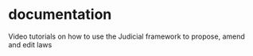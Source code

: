 # documentation
Video tutorials on how to use the Judicial framework to propose, amend and edit laws
